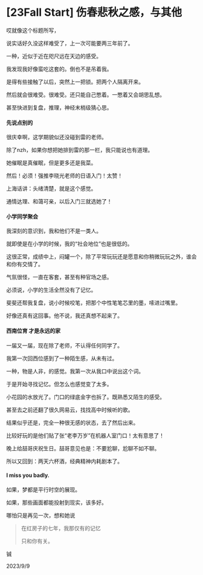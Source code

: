 # [23Fall Start] 伤春悲秋之感，与其他

哎就像这个标题所写，

说实话好久没这样难受了，上一次可能要两三年前了。



一种，近似于近在咫尺远在天边的感受。

我发现我好像蛮吃这套的。倒也不是吊着我。

是得有些接触了以后，突然上一把锁。把两个人隔离开来。

然后就会很难受。很难受。还只能自己憋着。一憋着又会胡思乱想。

甚至快进到复盘，推理，神经末梢级猜心思。



#### 先说点别的

很庆幸啊，这学期貌似还没碰到雷的老师。

除了nzh，如果你想把她排到雷的那一栏，我只能说也有道理。

她催眠是真催眠，但是更多还是我菜。

然后！必须！强推李晓光老师的日语入门！太赞！

上海话讲：头绪清楚，就是这个感觉。

通情达理、和蔼可亲，以后入门三就选她了！



#### 小学同学聚会

我深刻的意识到，我和他们不是一类人。

就即使是在小学的时候，我的“社会地位”也是很低的。

这很正常，成绩中上，闷罐一个，除了平常玩玩还是愿意和你稍微玩玩之外，谁会和你有交情了。

气氛很怪，一直在客套，甚至有种官场之感。

必须说，小学的生活全然没有了记忆。

斐斐还帮我复盘，说小时候咬笔，把那个中性笔笔芯里的墨，嗦进过嘴里。

好像还真有这回事。他不说，我还真想不起来了。



#### 西南位育 才是永远的家

一届又一届，现在除了老师，不认得任何同学了。

我第一次回西位感到了一种陌生感，从未有过。

一种，物是人非，的感觉。我第一次从我口中说出这个词。



于是开始寻找记忆。但怎么也感觉变了太多。

小花园的水放光了。门口的绿底金字也拆了。既熟悉又陌生的感受。

甚至去之前还翻了很久网易云，找找高中时候听的歌。

结果似乎还是，完全一种很无感的状态，去了然后出来。

比较好玩的是他们贴了张“老李万岁”在机器人室门口！太有意思了！



晚上给喆哥庆祝生日。喆哥意见也是：不要尬聊，尬聊不如不聊。

所以又回到：两天六杯酒，经典精神内耗剧本了。



#### I miss you badly.

如果，梦都是平行时空的展现。

如果，那些画面都能投射到现实，该多好。

哪怕只是再见一次，想和她说

> 在红房子的七年，我那仅有的记忆
>
> 只和你有关。



铖

2023/9/9

